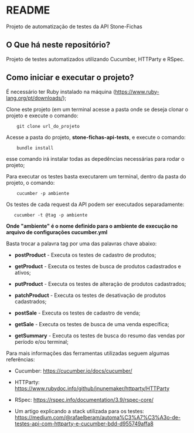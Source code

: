 # README

Projeto de automatização de testes da API Stone-Fichas

## O Que há neste repositório?

Projeto de testes automatizados utilizando Cucumber, HTTParty e RSpec.

## Como iniciar e executar o projeto?

É necessário ter Ruby instalado na máquina (https://www.ruby-lang.org/pt/downloads/);

Clone este projeto (em um terminal acesse a pasta onde se deseja clonar o projeto e execute o comando:
```
    git clone url_do_projeto
```
Acesse a pasta do projeto, **stone-fichas-api-tests**, e execute o comando:
```
    bundle install
```
esse comando irá instalar todas as depedências necessárias para rodar o projeto;

Para executar os testes basta executarem um terminal, dentro da pasta do projeto, o comando:

```
    cucumber -p ambiente
```
Os testes de cada request da API podem ser executados separadamente:
 ```
    cucumber -t @tag -p ambiente
 ```
 **Onde "ambiente" é o nome definido para o ambiente de execução no arquivo de configurações cucumber.yml**


Basta trocar a palavra tag por uma das palavras chave abaixo:   

- **postProduct** - Executa os testes de cadastro de produtos;

- **getProduct** - Executa os testes de busca de produtos cadastrados e ativos;

- **putProduct** - Executa os testes de alteração de produtos cadastrados;

- **patchProduct** - Executa os testes de desativação de produtos cadastrados;

- **postSale** - Executa os testes de cadastro de venda;

- **getSale** - Executa os testes de busca de uma venda específica;

- **getSummary** - Executa os testes de busca do resumo das vendas por período e/ou terminal;

Para mais informações das ferramentas utilizadas seguem algumas referências:

- Cucumber: https://cucumber.io/docs/cucumber/

- HTTParty: https://www.rubydoc.info/github/jnunemaker/httparty/HTTParty

- RSpec: https://rspec.info/documentation/3.9/rspec-core/

- Um artigo explicando a stack utilizada para os testes: https://medium.com/@rafaelberam/automa%C3%A7%C3%A3o-de-testes-api-com-httparty-e-cucumber-bdd-d955749affa8
